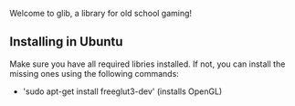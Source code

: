 Welcome to glib, a library for old school gaming!

## Installing in Ubuntu
Make sure you have all required libries installed. If not, you can install the missing ones using the following commands:

* 'sudo apt-get install freeglut3-dev' (installs OpenGL)
